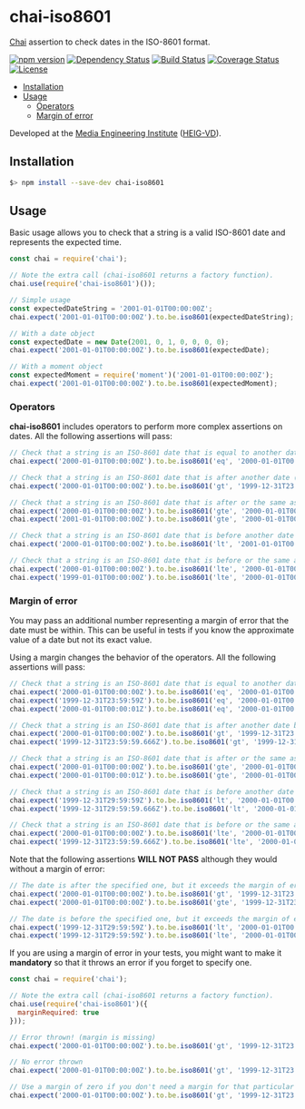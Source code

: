 # chai-iso8601

[Chai](http://chaijs.com) assertion to check dates in the ISO-8601 format.

[![npm version](https://badge.fury.io/js/chai-iso8601.svg)](https://badge.fury.io/js/chai-iso8601)
[![Dependency Status](https://gemnasium.com/badges/github.com/MediaComem/chai-iso8601.svg)](https://gemnasium.com/github.com/MediaComem/chai-iso8601)
[![Build Status](https://travis-ci.org/MediaComem/chai-iso8601.svg?branch=master)](https://travis-ci.org/MediaComem/chai-iso8601)
[![Coverage Status](https://coveralls.io/repos/github/MediaComem/chai-iso8601/badge.svg?branch=master)](https://coveralls.io/github/MediaComem/chai-iso8601?branch=master)
[![License](https://img.shields.io/badge/License-MIT-blue.svg)](LICENSE.txt)

<!-- START doctoc generated TOC please keep comment here to allow auto update -->
<!-- DON'T EDIT THIS SECTION, INSTEAD RE-RUN doctoc TO UPDATE -->


- [Installation](#installation)
- [Usage](#usage)
  - [Operators](#operators)
  - [Margin of error](#margin-of-error)

<!-- END doctoc generated TOC please keep comment here to allow auto update -->

Developed at the [Media Engineering Institute](http://mei.heig-vd.ch) ([HEIG-VD](https://heig-vd.ch)).



## Installation

```bash
$> npm install --save-dev chai-iso8601
```



## Usage

Basic usage allows you to check that a string is a valid ISO-8601 date and represents the expected time.

```js
const chai = require('chai');

// Note the extra call (chai-iso8601 returns a factory function).
chai.use(require('chai-iso8601')());

// Simple usage
const expectedDateString = '2001-01-01T00:00:00Z';
chai.expect('2001-01-01T00:00:00Z').to.be.iso8601(expectedDateString);

// With a date object
const expectedDate = new Date(2001, 0, 1, 0, 0, 0, 0);
chai.expect('2001-01-01T00:00:00Z').to.be.iso8601(expectedDate);

// With a moment object
const expectedMoment = require('moment')('2001-01-01T00:00:00Z');
chai.expect('2001-01-01T00:00:00Z').to.be.iso8601(expectedMoment);
```

### Operators

**chai-iso8601** includes operators to perform more complex assertions on dates.
All the following assertions will pass:

```js
// Check that a string is an ISO-8601 date that is equal to another date (this is the default operator used above).
chai.expect('2000-01-01T00:00:00Z').to.be.iso8601('eq', '2000-01-01T00:00:00Z');

// Check that a string is an ISO-8601 date that is after another date (and not the same).
chai.expect('2000-01-01T00:00:00Z').to.be.iso8601('gt', '1999-12-31T23:59:00Z');

// Check that a string is an ISO-8601 date that is after or the same as another date.
chai.expect('2000-01-01T00:00:00Z').to.be.iso8601('gte', '2000-01-01T00:00:00Z');
chai.expect('2001-01-01T00:00:00Z').to.be.iso8601('gte', '2000-01-01T00:00:00Z');

// Check that a string is an ISO-8601 date that is before another date (and not the same).
chai.expect('2000-01-01T00:00:00Z').to.be.iso8601('lt', '2001-01-01T00:00:00Z');

// Check that a string is an ISO-8601 date that is before or the same as another date.
chai.expect('2000-01-01T00:00:00Z').to.be.iso8601('lte', '2000-01-01T00:00:00Z');
chai.expect('1999-01-01T00:00:00Z').to.be.iso8601('lte', '2000-01-01T00:00:00Z');
```

### Margin of error

You may pass an additional number representing a margin of error that the date must be within.
This can be useful in tests if you know the approximate value of a date but not its exact value.

Using a margin changes the behavior of the operators. All the following assertions will pass:

```js
// Check that a string is an ISO-8601 date that is equal to another date with a margin of one second.
chai.expect('2000-01-01T00:00:00Z').to.be.iso8601('eq', '2000-01-01T00:00:00Z', 1000);
chai.expect('1999-12-31T23:59:59Z').to.be.iso8601('eq', '2000-01-01T00:00:00Z', 1000);
chai.expect('2000-01-01T00:00:01Z').to.be.iso8601('eq', '2000-01-01T00:00:00Z', 1000);

// Check that a string is an ISO-8601 date that is after another date but no more than one second.
chai.expect('2000-01-01T00:00:00Z').to.be.iso8601('gt', '1999-12-31T23:59:59Z', 1000);
chai.expect('1999-12-31T23:59:59.666Z').to.be.iso8601('gt', '1999-12-31T23:59:59Z', 1000);

// Check that a string is an ISO-8601 date that is after or the same as another date but no more than one second.
chai.expect('2000-01-01T00:00:00Z').to.be.iso8601('gte', '2000-01-01T00:00:00Z', 1000);
chai.expect('2000-01-01T00:00:01Z').to.be.iso8601('gte', '2000-01-01T00:00:00Z', 1000);

// Check that a string is an ISO-8601 date that is before another date but no more than one second.
chai.expect('1999-12-31T29:59:59Z').to.be.iso8601('lt', '2000-01-01T00:00:00Z');
chai.expect('1999-12-31T29:59:59.666Z').to.be.iso8601('lt', '2000-01-01T00:00:00Z');

// Check that a string is an ISO-8601 date that is before or the same as another date but no more than one second.
chai.expect('2000-01-01T00:00:00Z').to.be.iso8601('lte', '2000-01-01T00:00:00Z', 1000);
chai.expect('1999-12-31T23:59:59.666Z').to.be.iso8601('lte', '2000-01-01T00:00:00Z', 1000);
```

Note that the following assertions **WILL NOT PASS** although they would without a margin of error:

```js
// The date is after the specified one, but it exceeds the margin of error of 500 milliseconds.
chai.expect('2000-01-01T00:00:00Z').to.be.iso8601('gt', '1999-12-31T23:59:59Z', 500);
chai.expect('2000-01-01T00:00:00Z').to.be.iso8601('gte', '1999-12-31T23:59:59Z', 500);

// The date is before the specified one, but it exceeds the margin of error of 500 milliseconds.
chai.expect('1999-12-31T29:59:59Z').to.be.iso8601('lt', '2000-01-01T00:00:00Z', 500);
chai.expect('1999-12-31T29:59:59Z').to.be.iso8601('lte', '2000-01-01T00:00:00Z', 500);
```

If you are using a margin of error in your tests, you might want to make it **mandatory**
so that it throws an error if you forget to specify one.

```js
const chai = require('chai');

// Note the extra call (chai-iso8601 returns a factory function).
chai.use(require('chai-iso8601')({
  marginRequired: true
}));

// Error thrown! (margin is missing)
chai.expect('2000-01-01T00:00:00Z').to.be.iso8601('gt', '1999-12-31T23:59:59Z');

// No error thrown
chai.expect('2000-01-01T00:00:00Z').to.be.iso8601('gt', '1999-12-31T23:59:59Z', 1000);

// Use a margin of zero if you don't need a margin for that particular test.
chai.expect('2000-01-01T00:00:00Z').to.be.iso8601('gt', '1999-12-31T23:59:59Z', 0);
```
